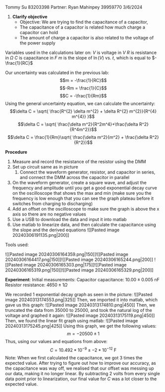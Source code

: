 Tommy Su 83203398
Partner: Ryan Mahinpey 39959770
3/6/2024

1. **Clarify objective**
	- Objective: We are trying to find the capacitance of a capacitor,
	- The capacitance of a capacitor is related how much charge a capacitor can hold
	- The amount of charge a capacitor is also related to the voltage of the power supply

Variables used in the calculations later on:
$V$ is voltage in $V$
$R$ is resistance in $\Omega$
$C$ is capacitance in $F$
$m$ is the slope of $\ln(V) \text{ vs. } t$, which is equal to $-\frac{1}{RC}$

Our uncertainty was calculated in the previous lab:
$$m = -\frac{1}{RC}$$
$$-Rm = \frac{1}{C}$$
$$C = -\frac{1}{Rm}$$
Using the general uncertainty equation, we can calculate the uncertainty:
$$\delta C = \sqrt{ \frac{R^{2} \delta m^{2} + \delta R^{2} m^{2}}{R^{4} m^{4}} }$$
$$\delta C = \sqrt{ \frac{\delta m^2}{R^2m^4}+\frac{\delta R^2}{R^4m^2}}$$
$$\delta C = \frac{1}{Rm}\sqrt{ \frac{\delta m^2}{m^2} + \frac{\delta R^2}{R^2}}$$



**Procedure**
1. Measure and record the resistance of the resistor using the DMM
2. Set up circuit same as in picture
	1. Connect the waveform generator, resistor, and capacitor in series, and connect the DMM across the capacitor in parallel
3. On the waveform generator, create a square wave, and adjust the frequency and amplitude until you get a good exponential decay curve on the oscilloscope that shows the max and min (make sure you the frequency is low enough that you can see the graph plateau before it switches from charging to discharging)
4. Add an offset on the oscilloscope to make sure the graph is above the x axis so there are no negative values
5. Use a USB to download the data and input it into matlab
6. Use matlab to linearize data, and then calculate the capacitance using the slope and the derived equations
![[Pasted image 20240306191135.png|200]]

Tools used:

![[Pasted image 20240306164359.png|150]]![[Pasted image 20240306164417.png|150]]![[Pasted image 20240306165244.png|200]]
![[Pasted image 20240306165303.png|175]]![[Pasted image 20240306165319.png|150]]![[Pasted image 20240306165329.png|200]]

**Experiment**:
Initial measurements:
Capacitor capacitance: $10.00\pm 0.005 \text{ nF}$
Resistor resistance: $4650 \pm 1 \Omega$

We recorded 1 exponential decay graph as seen in the picture:
![[Pasted image 20240313174553.png|325]]
Then, we imported it into matlab, which gave us this graph:
![[Pasted image 20240313174810.png|450]]
Then, we truncated the data from 35000 to 25000, and took the natural log of the voltage and graphed it again:
![[Pasted image 20240313175119.png|450]]
Then, we found the linear fit graph using matlab:
![[Pasted image 20240313175245.png|425]]
Using this graph, we get the following values:
$$m = -20500 \pm 1$$
Thus, using our values and equations from above:
$$C = 10.492* 10^{-9} \pm -2 * 10^{-12} \text{ F}$$
Note: When we first calculated the capacitance, we got 3 times the expected value. After trying to figure out how to improve our accuracy, as the capacitance was way off, we realised that our offset was messing up our data, making it no longer linear. By subtracting 2 volts from every single data point prior to linearization, our final value for $C$ was a lot closer to the expected value.

